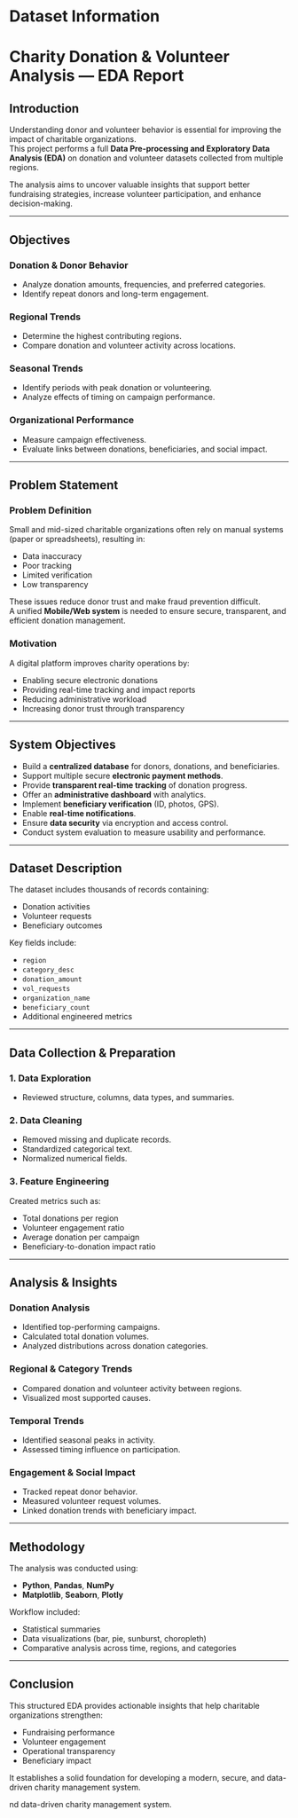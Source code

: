 # Dataset Information

# Charity Donation & Volunteer Analysis — EDA Report

## Introduction
Understanding donor and volunteer behavior is essential for improving the impact of charitable organizations.  
This project performs a full **Data Pre-processing and Exploratory Data Analysis (EDA)** on donation and volunteer datasets collected from multiple regions.

The analysis aims to uncover valuable insights that support better fundraising strategies, increase volunteer participation, and enhance decision-making.

---

## Objectives

### Donation & Donor Behavior
- Analyze donation amounts, frequencies, and preferred categories.
- Identify repeat donors and long-term engagement.

### Regional Trends
- Determine the highest contributing regions.
- Compare donation and volunteer activity across locations.

### Seasonal Trends
- Identify periods with peak donation or volunteering.
- Analyze effects of timing on campaign performance.

### Organizational Performance
- Measure campaign effectiveness.
- Evaluate links between donations, beneficiaries, and social impact.

---

## Problem Statement

### Problem Definition
Small and mid-sized charitable organizations often rely on manual systems (paper or spreadsheets), resulting in:
- Data inaccuracy  
- Poor tracking  
- Limited verification  
- Low transparency  

These issues reduce donor trust and make fraud prevention difficult.  
A unified **Mobile/Web system** is needed to ensure secure, transparent, and efficient donation management.

### Motivation
A digital platform improves charity operations by:
- Enabling secure electronic donations  
- Providing real-time tracking and impact reports  
- Reducing administrative workload  
- Increasing donor trust through transparency  

---

## System Objectives

- Build a **centralized database** for donors, donations, and beneficiaries.  
- Support multiple secure **electronic payment methods**.  
- Provide **transparent real-time tracking** of donation progress.  
- Offer an **administrative dashboard** with analytics.  
- Implement **beneficiary verification** (ID, photos, GPS).  
- Enable **real-time notifications**.  
- Ensure **data security** via encryption and access control.  
- Conduct system evaluation to measure usability and performance.

---

## Dataset Description
The dataset includes thousands of records containing:
- Donation activities  
- Volunteer requests  
- Beneficiary outcomes  

Key fields include:
- `region`
- `category_desc`
- `donation_amount`
- `vol_requests`
- `organization_name`
- `beneficiary_count`
- Additional engineered metrics

---

## Data Collection & Preparation

### 1. Data Exploration
- Reviewed structure, columns, data types, and summaries.

### 2. Data Cleaning
- Removed missing and duplicate records.
- Standardized categorical text.
- Normalized numerical fields.

### 3. Feature Engineering
Created metrics such as:
- Total donations per region  
- Volunteer engagement ratio  
- Average donation per campaign  
- Beneficiary-to-donation impact ratio  

---

## Analysis & Insights

### Donation Analysis
- Identified top-performing campaigns.
- Calculated total donation volumes.
- Analyzed distributions across donation categories.

### Regional & Category Trends
- Compared donation and volunteer activity between regions.
- Visualized most supported causes.

### Temporal Trends
- Identified seasonal peaks in activity.
- Assessed timing influence on participation.

### Engagement & Social Impact
- Tracked repeat donor behavior.
- Measured volunteer request volumes.
- Linked donation trends with beneficiary impact.

---

## Methodology

The analysis was conducted using:
- **Python**, **Pandas**, **NumPy**
- **Matplotlib**, **Seaborn**, **Plotly**

Workflow included:
- Statistical summaries
- Data visualizations (bar, pie, sunburst, choropleth)
- Comparative analysis across time, regions, and categories

---

## Conclusion
This structured EDA provides actionable insights that help charitable organizations strengthen:
- Fundraising performance  
- Volunteer engagement  
- Operational transparency  
- Beneficiary impact  

It establishes a solid foundation for developing a modern, secure, and data-driven charity management system.

nd data-driven charity management system.
